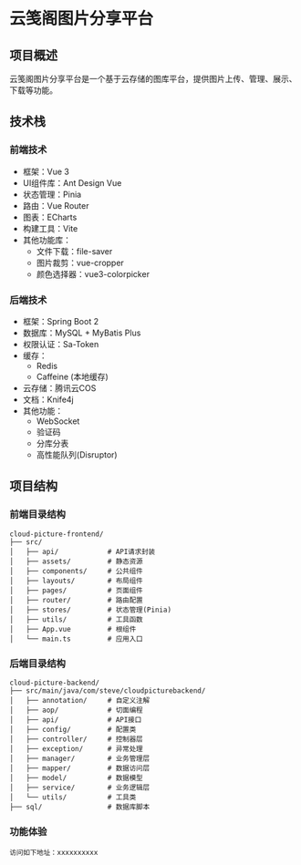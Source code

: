 # 云笺阁图片分享平台

## 项目概述
云笺阁图片分享平台是一个基于云存储的图库平台，提供图片上传、管理、展示、下载等功能。

## 技术栈

### 前端技术
- 框架：Vue 3
- UI组件库：Ant Design Vue
- 状态管理：Pinia
- 路由：Vue Router
- 图表：ECharts
- 构建工具：Vite
- 其他功能库：
  - 文件下载：file-saver
  - 图片裁剪：vue-cropper
  - 颜色选择器：vue3-colorpicker

### 后端技术
- 框架：Spring Boot 2
- 数据库：MySQL + MyBatis Plus
- 权限认证：Sa-Token
- 缓存：
  - Redis
  - Caffeine (本地缓存)
- 云存储：腾讯云COS
- 文档：Knife4j
- 其他功能：
  - WebSocket
  - 验证码
  - 分库分表
  - 高性能队列(Disruptor)

## 项目结构

### 前端目录结构
```
cloud-picture-frontend/
├── src/
│   ├── api/            # API请求封装
│   ├── assets/         # 静态资源
│   ├── components/     # 公共组件
│   ├── layouts/        # 布局组件
│   ├── pages/          # 页面组件
│   ├── router/         # 路由配置
│   ├── stores/         # 状态管理(Pinia)
│   ├── utils/          # 工具函数
│   ├── App.vue         # 根组件
│   └── main.ts         # 应用入口
```

### 后端目录结构
```
cloud-picture-backend/
├── src/main/java/com/steve/cloudpicturebackend/
│   ├── annotation/     # 自定义注解
│   ├── aop/            # 切面编程
│   ├── api/            # API接口
│   ├── config/         # 配置类
│   ├── controller/     # 控制器层
│   ├── exception/      # 异常处理
│   ├── manager/        # 业务管理层
│   ├── mapper/         # 数据访问层
│   ├── model/          # 数据模型
│   ├── service/        # 业务逻辑层
│   └── utils/          # 工具类
├── sql/                # 数据库脚本
```
### 功能体验
```
访问如下地址：xxxxxxxxxx
